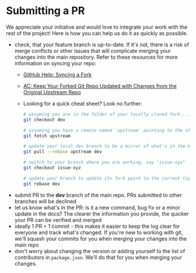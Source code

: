 # Submitting a PR

We appreciate your initiative and would love to integrate your work with the rest of the project! Here is how you can help us do it as quickly as possible.

- check, that your feature branch is up-to-date. If it's not, there is a risk of merge conflicts or other issues that will complicate merging your changes into the main repository. Refer to these resources for more information on syncing your repo:
  - [GitHub Help: Syncing a Fork](https://help.github.com/articles/syncing-a-fork/)
  - [AC: Keep Your Forked Git Repo Updated with Changes from the Original Upstream Repo](http://www.andrewconnell.com/blog/keep-your-forked-git-repo-updated-with-changes-from-the-original-upstream-repo)
  - Looking for a quick cheat sheet? Look no further:

    ```sh
    # assuming you are in the folder of your locally cloned fork....
    git checkout dev

    # assuming you have a remote named `upstream` pointing to the official **sp-dev-fx-controls-react** repo
    git fetch upstream

    # update your local dev branch to be a mirror of what's in the main repo
    git pull --rebase upstream dev

    # switch to your branch where you are working, say "issue-xyz"
    git checkout issue-xyz

    # update your branch to update its fork point to the current tip of dev & put your changes on top of it
    git rebase dev
    ```
- submit PR to the **dev** branch of the main repo. PRs submitted to other branches will be declined
- let us know what's in the PR: is it a new command, bug fix or a minor update in the docs? The clearer the information you provide, the quicker your PR can be verified and merged
- ideally 1 PR = 1 commit - this makes it easier to keep the log clear for everyone and track what's changed. If you're new to working with git, we'll squash your commits for you when merging your changes into the main repo
- don't worry about changing the version or adding yourself to the list of contributors in `package.json`. We'll do that for you when merging your changes.
